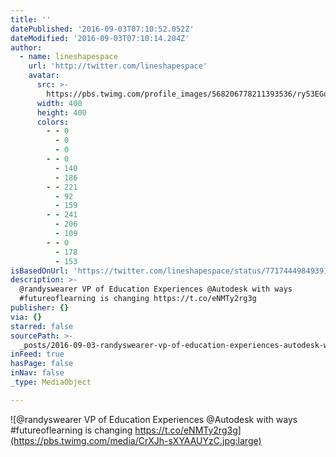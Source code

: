 ```yaml
---
title: ''
datePublished: '2016-09-03T07:10:52.052Z'
dateModified: '2016-09-03T07:10:14.204Z'
author:
  - name: lineshapespace
    url: 'http://twitter.com/lineshapespace'
    avatar:
      src: >-
        https://pbs.twimg.com/profile_images/568206778211393536/ry53EGoh_400x400.png
      width: 400
      height: 400
      colors:
        - - 0
          - 0
          - 0
        - - 0
          - 140
          - 186
        - - 221
          - 92
          - 159
        - - 241
          - 206
          - 109
        - - 0
          - 178
          - 153
isBasedOnUrl: 'https://twitter.com/lineshapespace/status/771744498493915136'
description: >-
  @randyswearer VP of Education Experiences @Autodesk with ways
  #futureoflearning is changing https://t.co/eNMTy2rg3g
publisher: {}
via: {}
starred: false
sourcePath: >-
  _posts/2016-09-03-randyswearer-vp-of-education-experiences-autodesk-with-way.md
inFeed: true
hasPage: false
inNav: false
_type: MediaObject

---
```

![@randyswearer VP of Education Experiences @Autodesk with ways #futureoflearning is changing https://t.co/eNMTy2rg3g](https://pbs.twimg.com/media/CrXJh-sXYAAUYzC.jpg:large)